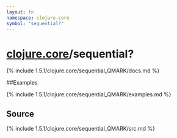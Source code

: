 ```yaml
---
layout: fn
namespace: clojure.core
symbol: "sequential?"
---
```


# [clojure.core](../)/sequential?

{% include 1.5.1/clojure.core/sequential_QMARK/docs.md %}

##Examples

{% include 1.5.1/clojure.core/sequential_QMARK/examples.md %}
## Source
{% include 1.5.1/clojure.core/sequential_QMARK/src.md %}

